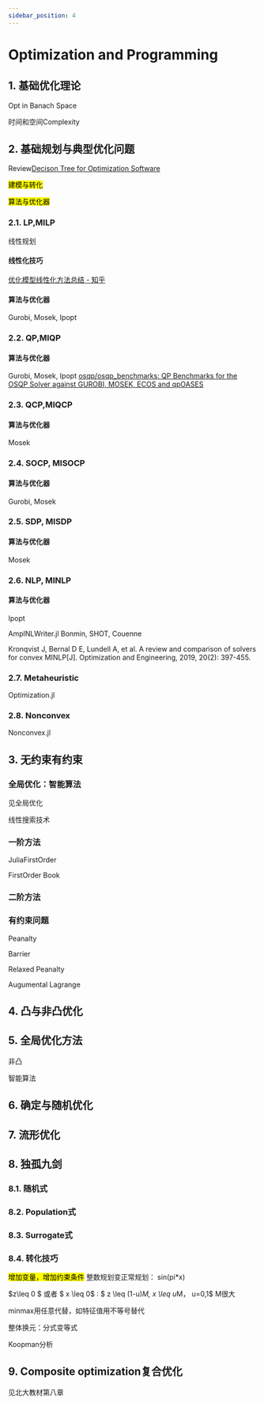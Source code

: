 ```yaml
---
sidebar_position: 4
---
```


# Optimization and Programming

## 1. 基础优化理论
Opt in Banach Space

时间和空间Complexity

## 2. 基础规划与典型优化问题
Review[Decison Tree for Optimization Software](http://plato.asu.edu/sub/benchm.html)

<mark>建模与转化</mark>

<mark>算法与优化器</mark>


### 2.1. LP,MILP
线性规划
#### 线性化技巧

[优化模型线性化方法总结 - 知乎](https://zhuanlan.zhihu.com/p/361766549)

#### 算法与优化器
Gurobi, Mosek, Ipopt
### 2.2. QP,MIQP

#### 算法与优化器
Gurobi, Mosek, Ipopt
[osqp/osqp_benchmarks: QP Benchmarks for the OSQP Solver against GUROBI, MOSEK, ECOS and qpOASES](https://github.com/osqp/osqp_benchmarks)
### 2.3. QCP,MIQCP

#### 算法与优化器
Mosek
### 2.4. SOCP, MISOCP

#### 算法与优化器
Gurobi, Mosek
### 2.5. SDP, MISDP
#### 算法与优化器
Mosek
### 2.6. NLP, MINLP
#### 算法与优化器

Ipopt

AmplNLWriter.jl Bonmin, SHOT, Couenne


Kronqvist J, Bernal D E, Lundell A, et al. A review and comparison of solvers for convex MINLP[J]. Optimization and Engineering, 2019, 20(2): 397-455.
### 2.7. Metaheuristic

Optimization.jl
### 2.8. Nonconvex

Nonconvex.jl

## 3. 无约束有约束

### 全局优化：智能算法
见全局优化

线性搜索技术

### 一阶方法
JuliaFirstOrder

FirstOrder Book
### 二阶方法


### 有约束问题
Peanalty

Barrier

Relaxed Peanalty

Augumental Lagrange

## 4. 凸与非凸优化

## 5. 全局优化方法

非凸

智能算法

## 6. 确定与随机优化

## 7. 流形优化

## 8. 独孤九剑

### 8.1. 随机式

### 8.2. Population式

### 8.3. Surrogate式


### 8.4. 转化技巧

<mark>增加变量，增加约束条件</mark>
整数规划变正常规划： sin(pi*x)

$z\leq 0 $ 或者 $ x \leq 0$ : $ z \leq (1-u)*M,  x \leq u*M， u=0,1$ M很大

minmax用任意代替，如特征值用不等号替代

整体换元：分式变等式

Koopman分析




## 9. Composite optimization复合优化
见北大教材第八章



